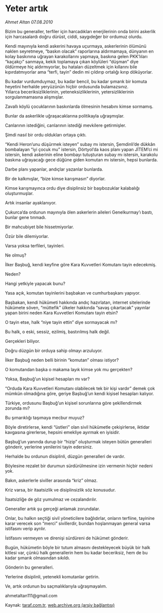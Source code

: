 # Yeter artık

*Ahmet Altan 07.08.2010*

<div class="yazi"><p>Bizim bu generaller, terfiler için harcadıkları enerjilerinin onda birini askerlik için harcasalardı doğru dürüst, ciddi, saygıdeğer bir ordumuz olurdu.</p>
<p>Kendi mayınıyla kendi askerini havaya uçurmaya, askerlerinin ölümünü naklen seyretmeye, “baskın olacak” raporlarına aldırmamaya, dünyanın en kolay baskınına uğrayan karakollarını yapmaya, baskına gelen PKK’lıları “kaçakçı” sanmaya, kekik toplamaya çıkan köylüleri “düşman” diye öldürmeye hiç aldırmıyorlar, bu hataları düzeltmek için kıllarını bile kıpırdatmıyorlar ama “terfi, tayin” dedin mi çıldırıp ortalığı kırıp döküyorlar.</p>
<p>Bu kadar vurdumduymaz, bu kadar bencil, bu kadar şımarık bir komuta heyetini herhalde yeryüzünün hiçbir ordusunda bulamazsınız.<br/>Yıllarca beceriksizliklerinin, yeteneksizliklerinin, yetersizliklerinin sorgulanmamasına alışmışlar.</p>
<p>Zavallı köylü çocuklarının baskınlarda ölmesinin hesabını kimse sormamış.</p>
<p>Bunlar da askerlikle uğraşacaklarına politikayla uğraşmışlar.</p>
<p>Canlarının istediğini, canlarının istediği mevkilere getirmişler.</p>
<p>Şimdi nasıl bir ordu oldukları ortaya çıktı.</p>
<p>“Kendi Heron’unu düşürmek isteyen” subay mı istersin, Şemdinli’de dükkân bombalayan “iyi çocuk mu” istersin, Dörtyol’da kaos planı yapan JİTEM’ci mi istersin, kendi askerinin eline bombayı tutuşturan subay mı istersin, karakolu baskına uğrayacağı gece düğüne giden komutan mı istersin, hepsi bunlarda.</p>
<p>Darbe planı yapanlar, andıçlar yazanlar bunlarda.</p>
<p>Bir de kalkmışlar, “bize kimse karışmasın” diyorlar.</p>
<p>Kimse karışmayınca ordu diye disiplinsiz bir başıbozuklar kalabalığı oluşturmuşlar.</p>
<p>Artık insanlar ayaklanıyor.</p>
<p>Çukurca’da ordunun mayınıyla ölen askerlerin aileleri Genelkurmay’ı bastı, bunlar gene tınmadı.</p>
<p>Bir mahcubiyet bile hissetmiyorlar.</p>
<p>Özür bile dilemiyorlar.</p>
<p>Varsa yoksa terfileri, tayinleri.</p>
<p>Ne olmuş?</p>
<p>İlker Başbuğ, kendi keyfine göre Kara Kuvvetleri Komutanı tayin edecekmiş.</p>
<p>Neden?</p>
<p>Hangi yetkiyle yapacak bunu?</p>
<p>Yasa açık, komutan tayinlerini başbakan ve cumhurbaşkanı yapıyor.</p>
<p>Başbakan, kendi hükümeti hakkında andıç hazırlatan, internet sitelerinde hükümete söven, “müttefik” ülkeler hakkında “savaş çıkartacak” yayınlar yapan birini neden Kara Kuvvetleri Komutanı tayin etsin?</p>
<p>O tayin etse, halk “niye tayin ettin” diye sormayacak mı?</p>
<p>Bu halk, o eski, sessiz, ezilmiş, bastırılmış halk değil.</p>
<p>Gerçekleri biliyor.</p>
<p>Doğru düzgün bir orduya sahip olmayı arzuluyor.</p>
<p>İlker Başbuğ neden belli birinin “komutan” olması istiyor?</p>
<p>O komutandan başka o makama layık kimse yok mu gerçekten?</p>
<p>Yoksa, Başbuğ’un kişisel hesapları mı var?</p>
<p>“Orduda Kara Kuvvetleri Komutanı olabilecek tek bir kişi vardır” demek çok mümkün olmadığına göre, geriye Başbuğ’un kendi kişisel hesapları kalıyor.</p>
<p>Türkiye, ordusunu Başbuğ’un kişisel sorunlarına göre şekillendirmek zorunda mı?</p>
<p>Bu şımarıklığı taşımaya mecbur muyuz?</p>
<p>Böyle diretirlerse, kendi “üstleri” olan sivil hükümetle çekişirlerse, iktidar kavgasına girerlerse, hepsini emekliye ayırmak en iyisidir.</p>
<p>Başbuğ’un yanında durup bir “hizip” oluşturmak isteyen bütün generalleri gönderir, yerlerine yenilerini tayin edersiniz.</p>
<p>Herhalde bu ordunun disiplinli, düzgün generalleri de vardır.</p>
<p>Böylesine rezalet bir durumun sürdürülmesine izin vermenin hiçbir nedeni yok.</p>
<p>Bakın, askerlerle siviller arasında “kriz” olmaz.</p>
<p>Kriz varsa, bir itaatsizlik ve disiplinsizlik söz konusudur.</p>
<p>İtaatsizliğe de göz yumulmaz ve cezalandırılır.</p>
<p>Generaller artık şu gerçeği anlamak zorundalar.</p>
<p>Onlar, bu halkın seçtiği sivil yöneticilere bağlıdırlar, onların terfiine, tayinine karar verecek son “merci” sivillerdir, bundan hoşlanmayan general varsa istifasını verip ayrılır.</p>
<p>İstifasını vermeyen ve direnişi sürdüreni de hükümet gönderir.</p>
<p>Bugün, hükümetin böyle bir tutum almasını destekleyecek büyük bir halk kitlesi var, çünkü halk generallerin hem bu kadar beceriksiz, hem de bu kadar şımarık olmasından sıkıldı.</p>
<p>Gönderin bu generalleri.</p>
<p>Yerlerine disiplinli, yetenekli komutanlar getirin.</p>
<p>Ve, artık ordunun bu saçmalıklarıyla uğraşmayalım.</p>
<p>ahmetaltan111@gmail.com <br/></p></div>

Kaynak: [taraf.com.tr](http://www.taraf.com.tr:80/ahmet-altan/makale-yeter-artik-2.htm), [web.archive.org (arşiv bağlantısı)](http://web.archive.org/web/20100816140747/http://www.taraf.com.tr:80/ahmet-altan/makale-yeter-artik-2.htm)
